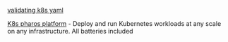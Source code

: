 

[validating k8s yaml](https://learnk8s.io/validating-kubernetes-yaml)


[K8s pharos platform](https://k8spharos.dev/)
                - Deploy and run Kubernetes workloads at any scale on any infrastructure. All batteries included 
